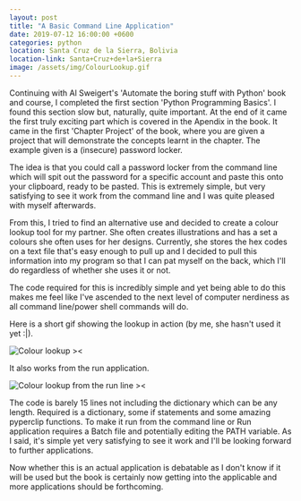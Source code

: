 ```yaml
---
layout: post
title: "A Basic Command Line Application"
date: 2019-07-12 16:00:00 +0600
categories: python
location: Santa Cruz de la Sierra, Bolivia
location-link: Santa+Cruz+de+la+Sierra
image: /assets/img/ColourLookup.gif
---
```


Continuing with Al Sweigert's 'Automate the boring stuff with Python' book and course, I completed the first section 'Python Programming Basics'. I found this section slow but, naturally, quite important. At the end of it came the first truly exciting part which is covered in the Apendix in the book. It came in the first 'Chapter Project' of the book, where you are given a project that will demonstrate the concepts learnt in the chapter. The example given is a (insecure) password locker.

<!--description-->

The idea is that you could call a password locker from the command line which will spit out the password for a specific account and paste this onto your clipboard, ready to be pasted. This is extremely simple, but very satisfying to see it work from the command line and I was quite pleased with myself afterwards.

From this, I tried to find an alternative use and decided to create a colour lookup tool for my partner. She often creates illustrations and has a set a colours she often uses for her designs. Currently, she stores the hex codes on a text file that's easy enough to pull up and I decided to pull this information into my program so that I can pat myself on the back, which I'll do regardless of whether she uses it or not.

The code required for this is incredibly simple and yet being able to do this makes me feel like I've ascended to the next level of computer nerdiness as all command line/power shell commands will do.

Here is a short gif showing the lookup in action (by me, she hasn't used it yet :\|).

![Colour lookup ><]({{site.baseurl}}/assets/img/ColourLookup.gif)

It also works from the run application.

![Colour lookup from the run line ><]({{site.baseurl}}/assets/img/ColourLookup_Run.gif)

The code is barely 15 lines not including the dictionary which can be any length. Required is a dictionary, some if statements and some amazing pyperclip functions. To make it run from the command line or Run application requires a Batch file and potentially editing the PATH variable. As I said, it's simple yet very satisfying to see it work and I'll be looking forward to further applications.

<script src="https://gist.github.com/rfoxoptimisation/84c64356f4f95a0e94290b548ab182da.js"></script>

Now whether this is an actual application is debatable as I don't know if it will be used but the book is certainly now getting into the applicable and more applications should be forthcoming.
